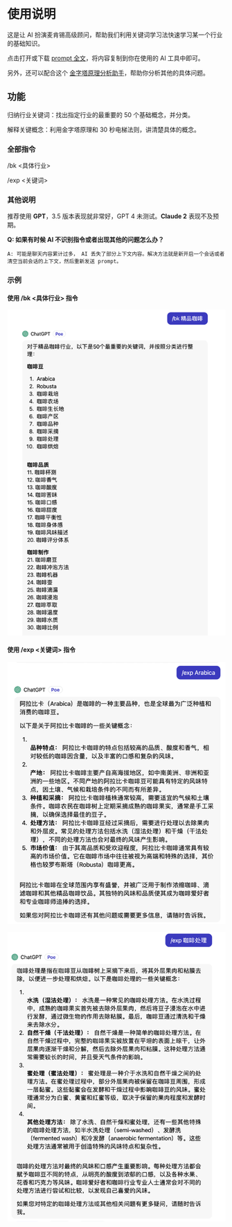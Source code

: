 # 使用说明

这是让 AI 扮演麦肯锡高级顾问，帮助我们利用关键词学习法快速学习某一个行业的基础知识。

点击打开或下载 [prompt 全文](./prompt_keywords.txt)，将内容复制到你在使用的 AI 工具中即可。

另外，还可以配合这个 [金字塔原理分析助手](../the_pyramid_principle/pyramid_principle.md)，帮助你分析其他的具体问题。

## 功能

归纳行业关键词：找出指定行业的最重要的 50 个基础概念，并分类。

解释关键概念：利用金字塔原理和 30 秒电梯法则，讲清楚具体的概念。


### 全部指令

/bk <具体行业>

/exp <关键词>


### 其他说明

推荐使用 **GPT**，3.5 版本表现就非常好，GPT 4 未测试。**Claude 2** 表现不及预期。

**Q: 如果有时候 AI 不识别指令或者出现其他的问题怎么办？**

```
A: 可能是聊天内容累计过多， AI 丢失了部分上下文内容。解决方法就是新开启一个会话或者清空当前会话的上下文，然后重新发送 prompt。
```

### 示例

#### 使用 /bk <具体行业> 指令

![使用 /bk <具体行业> 指令](./bk.png)

#### 使用 /exp <关键词> 指令

![/exp <关键词> 指令1](./exp1.png)

![/exp <关键词> 指令2](./exp2.png)